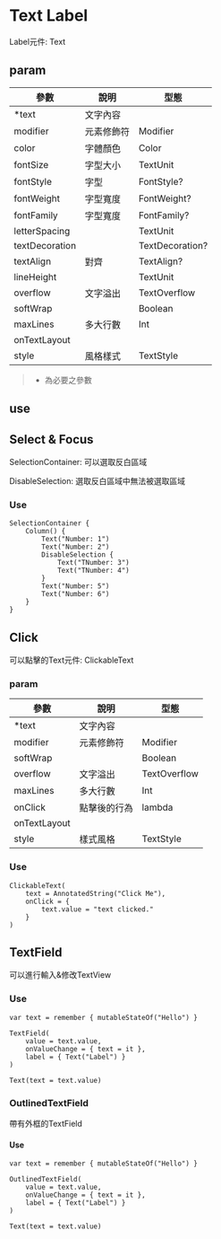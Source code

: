 # Text Label

Label元件: Text

## param

| 參數 | 說明 | 型態 |
| --- | --- | --- |
| *text | 文字內容 |  |
| modifier | 元素修飾符 | Modifier |
| color | 字體顏色 | Color |
| fontSize | 字型大小 | TextUnit |
| fontStyle | 字型 | FontStyle? |
| fontWeight | 字型寬度 | FontWeight? |
| fontFamily | 字型寬度 | FontFamily? |
| letterSpacing |  | TextUnit |
| textDecoration | | TextDecoration? |
| textAlign | 對齊 | TextAlign? |
| lineHeight |  | TextUnit |
| overflow | 文字溢出 | TextOverflow |
| softWrap | | Boolean |
| maxLines | 多大行數| Int |
| onTextLayout | |  |
| style | 風格樣式 | TextStyle |

> * 為必要之參數

## use

## Select & Focus

SelectionContainer: 可以選取反白區域

DisableSelection: 選取反白區域中無法被選取區域

### Use

```
SelectionContainer {
    Column() {
        Text("Number: 1")
        Text("Number: 2")
        DisableSelection {
            Text("TNumber: 3")
            Text("TNumber: 4")
        }
        Text("Number: 5")
        Text("Number: 6")
    }
}
```

## Click

可以點擊的Text元件: ClickableText

### param

| 參數 | 說明 | 型態 |
| --- | --- | --- |
| *text | 文字內容 |  |
| modifier | 元素修飾符 | Modifier |
| softWrap |  | Boolean |
| overflow | 文字溢出 | TextOverflow |
| maxLines | 多大行數 | Int |
| onClick | 點擊後的行為 | lambda |
| onTextLayout | |  |
| style | 樣式風格 | TextStyle |

### Use

```
ClickableText(
    text = AnnotatedString("Click Me"),
    onClick = {
        text.value = "text clicked."
    }
)
```

## TextField

可以進行輸入&修改TextView

### Use

```
var text = remember { mutableStateOf("Hello") }

TextField(
    value = text.value,
    onValueChange = { text = it },
    label = { Text("Label") }
)

Text(text = text.value)
```

### OutlinedTextField

帶有外框的TextField

#### Use

```
var text = remember { mutableStateOf("Hello") }

OutlinedTextField(
    value = text.value,
    onValueChange = { text = it },
    label = { Text("Label") }
)

Text(text = text.value)
```
